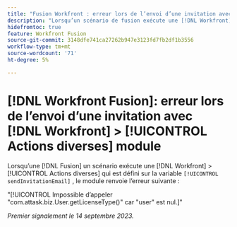 ```yaml
---
title: "Fusion Workfront : erreur lors de l’envoi d’une invitation avec Workfront > module d’actions diverses"
description: "Lorsqu’un scénario de fusion exécute une [!DNL Workfront] > [!UICONTROL Actions diverses] qui est défini sur l’action sendInvitationEmail, le module renvoie une erreur."
hidefromtoc: true
feature: Workfront Fusion
source-git-commit: 3148dfe741ca27262b947e3123fd7fb2df1b3556
workflow-type: tm+mt
source-wordcount: '71'
ht-degree: 5%

---
```



# [!DNL Workfront Fusion]: erreur lors de l’envoi d’une invitation avec [!DNL Workfront] > [!UICONTROL Actions diverses] module

Lorsqu’une [!DNL Fusion] un scénario exécute une [!DNL Workfront] > [!UICONTROL Actions diverses] qui est défini sur la variable `[!UICONTROL sendInvitationEmail]` , le module renvoie l’erreur suivante :

&quot;[!UICONTROL Impossible d’appeler &quot;com.attask.biz.User.getLicenseType()&quot; car &quot;user&quot; est nul.]&quot;

_Premier signalement le 14 septembre 2023._
